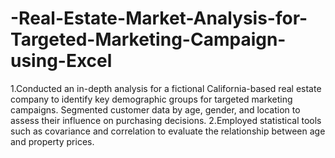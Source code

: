 # -Real-Estate-Market-Analysis-for-Targeted-Marketing-Campaign-using-Excel
1.Conducted an in-depth analysis for a fictional California-based real estate company to identify key demographic groups for targeted marketing campaigns. Segmented customer data by age, gender, and location to assess their influence on purchasing decisions.
2.Employed statistical tools such as covariance and correlation to evaluate the relationship between age and property prices.

